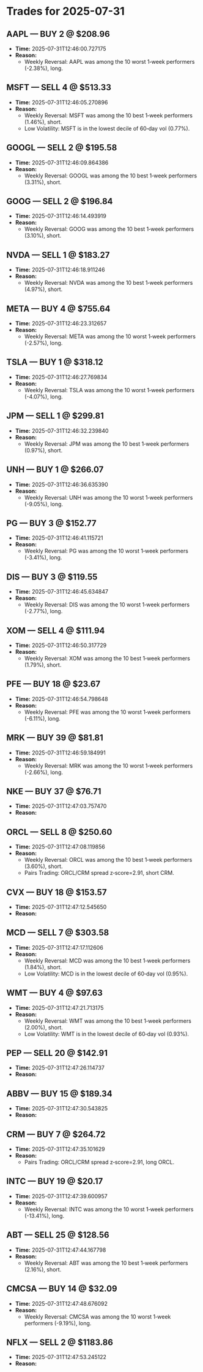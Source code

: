 # Trades for 2025-07-31

## AAPL — BUY 2 @ $208.96
- **Time:** 2025-07-31T12:46:00.727175
- **Reason:**
  - Weekly Reversal: AAPL was among the 10 worst 1‑week performers (-2.38%), long.

## MSFT — SELL 4 @ $513.33
- **Time:** 2025-07-31T12:46:05.270896
- **Reason:**
  - Weekly Reversal: MSFT was among the 10 best 1‑week performers (1.46%), short.
  - Low Volatility: MSFT is in the lowest decile of 60‑day vol (0.77%).

## GOOGL — SELL 2 @ $195.58
- **Time:** 2025-07-31T12:46:09.864386
- **Reason:**
  - Weekly Reversal: GOOGL was among the 10 best 1‑week performers (3.31%), short.

## GOOG — SELL 2 @ $196.84
- **Time:** 2025-07-31T12:46:14.493919
- **Reason:**
  - Weekly Reversal: GOOG was among the 10 best 1‑week performers (3.10%), short.

## NVDA — SELL 1 @ $183.27
- **Time:** 2025-07-31T12:46:18.911246
- **Reason:**
  - Weekly Reversal: NVDA was among the 10 best 1‑week performers (4.97%), short.

## META — BUY 4 @ $755.64
- **Time:** 2025-07-31T12:46:23.312657
- **Reason:**
  - Weekly Reversal: META was among the 10 worst 1‑week performers (-2.57%), long.

## TSLA — BUY 1 @ $318.12
- **Time:** 2025-07-31T12:46:27.769834
- **Reason:**
  - Weekly Reversal: TSLA was among the 10 worst 1‑week performers (-4.07%), long.

## JPM — SELL 1 @ $299.81
- **Time:** 2025-07-31T12:46:32.239840
- **Reason:**
  - Weekly Reversal: JPM was among the 10 best 1‑week performers (0.97%), short.

## UNH — BUY 1 @ $266.07
- **Time:** 2025-07-31T12:46:36.635390
- **Reason:**
  - Weekly Reversal: UNH was among the 10 worst 1‑week performers (-9.05%), long.

## PG — BUY 3 @ $152.77
- **Time:** 2025-07-31T12:46:41.115721
- **Reason:**
  - Weekly Reversal: PG was among the 10 worst 1‑week performers (-3.41%), long.

## DIS — BUY 3 @ $119.55
- **Time:** 2025-07-31T12:46:45.634847
- **Reason:**
  - Weekly Reversal: DIS was among the 10 worst 1‑week performers (-2.77%), long.

## XOM — SELL 4 @ $111.94
- **Time:** 2025-07-31T12:46:50.317729
- **Reason:**
  - Weekly Reversal: XOM was among the 10 best 1‑week performers (1.79%), short.

## PFE — BUY 18 @ $23.67
- **Time:** 2025-07-31T12:46:54.798648
- **Reason:**
  - Weekly Reversal: PFE was among the 10 worst 1‑week performers (-6.11%), long.

## MRK — BUY 39 @ $81.81
- **Time:** 2025-07-31T12:46:59.184991
- **Reason:**
  - Weekly Reversal: MRK was among the 10 worst 1‑week performers (-2.66%), long.

## NKE — BUY 37 @ $76.71
- **Time:** 2025-07-31T12:47:03.757470
- **Reason:**

## ORCL — SELL 8 @ $250.60
- **Time:** 2025-07-31T12:47:08.119856
- **Reason:**
  - Weekly Reversal: ORCL was among the 10 best 1‑week performers (3.60%), short.
  - Pairs Trading: ORCL/CRM spread z‑score=2.91, short CRM.

## CVX — BUY 18 @ $153.57
- **Time:** 2025-07-31T12:47:12.545650
- **Reason:**

## MCD — SELL 7 @ $303.58
- **Time:** 2025-07-31T12:47:17.112606
- **Reason:**
  - Weekly Reversal: MCD was among the 10 best 1‑week performers (1.84%), short.
  - Low Volatility: MCD is in the lowest decile of 60‑day vol (0.95%).

## WMT — BUY 4 @ $97.63
- **Time:** 2025-07-31T12:47:21.713175
- **Reason:**
  - Weekly Reversal: WMT was among the 10 best 1‑week performers (2.00%), short.
  - Low Volatility: WMT is in the lowest decile of 60‑day vol (0.93%).

## PEP — SELL 20 @ $142.91
- **Time:** 2025-07-31T12:47:26.114737
- **Reason:**

## ABBV — BUY 15 @ $189.34
- **Time:** 2025-07-31T12:47:30.543825
- **Reason:**

## CRM — BUY 7 @ $264.72
- **Time:** 2025-07-31T12:47:35.101629
- **Reason:**
  - Pairs Trading: ORCL/CRM spread z‑score=2.91, long ORCL.

## INTC — BUY 19 @ $20.17
- **Time:** 2025-07-31T12:47:39.600957
- **Reason:**
  - Weekly Reversal: INTC was among the 10 worst 1‑week performers (-13.41%), long.

## ABT — SELL 25 @ $128.56
- **Time:** 2025-07-31T12:47:44.167798
- **Reason:**
  - Weekly Reversal: ABT was among the 10 best 1‑week performers (2.16%), short.

## CMCSA — BUY 14 @ $32.09
- **Time:** 2025-07-31T12:47:48.676092
- **Reason:**
  - Weekly Reversal: CMCSA was among the 10 worst 1‑week performers (-9.19%), long.

## NFLX — SELL 2 @ $1183.86
- **Time:** 2025-07-31T12:47:53.245122
- **Reason:**

